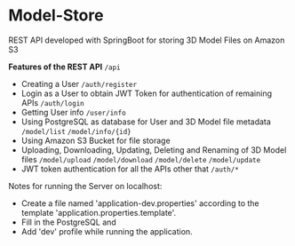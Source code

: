 # Model-Store
REST API developed with SpringBoot for storing 3D Model Files on Amazon S3

**Features of the REST API** `/api`
- Creating a User `/auth/register`
- Login as a User to obtain JWT Token for authentication of remaining APIs `/auth/login`
- Getting User info `/user/info`
- Using PostgreSQL as database for User and 3D Model file metadata `/model/list` `/model/info/{id}`
- Using Amazon S3 Bucket for file storage
- Uploading, Downloading, Updating, Deleting and Renaming of 3D Model files `/model/upload` `/model/download` `/model/delete` `/model/update`
- JWT token authentication for all the APIs
other that `/auth/*`

Notes for running the Server on localhost:
- Create a file named 'application-dev.properties' according to the template 'application.properties.template'.
- Fill in the PostgreSQL and 
- Add 'dev' profile while running the application.